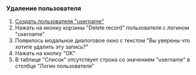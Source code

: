 ### Удаление пользователя

1. [Создать пользователя "username"](../../../../0.%20Шаги/3.%20Создать%20нового%20пользователя.md)
1. Нажать на иконку корзины "Delete record" пользователя с логином "username"
1. Появилось модальное диалоговое окно с текстом "Вы уверены что хотите удалить эту запись?"
1. Нажать на кнопку "ОК"
1. В таблице "Список" отсутствует строка со значением "username" в столбце "Логин пользователя"
